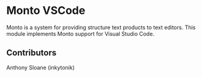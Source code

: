 # Monto VSCode

Monto is a system for providing structure text products to text editors.
This module implements Monto support for Visual Studio Code.

## Contributors

Anthony Sloane (inkytonik)
